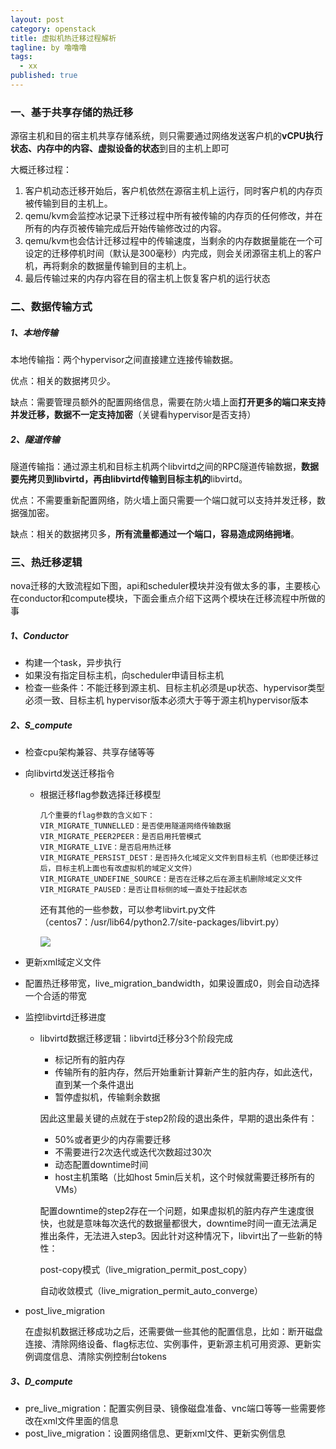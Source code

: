 ```yaml
---
layout: post
category: openstack
title: 虚拟机热迁移过程解析
tagline: by 噜噜噜
tags: 
  - xx
published: true
---
```




<!--more-->

### 一、基于共享存储的热迁移

源宿主机和目的宿主机共享存储系统，则只需要通过网络发送客户机的**vCPU执行状态、内存中的内容、虚拟设备的状态**到目的主机上即可

大概迁移过程：

1. 客户机动态迁移开始后，客户机依然在源宿主机上运行，同时客户机的内存页被传输到目的主机上。
2. qemu/kvm会监控冰记录下迁移过程中所有被传输的内存页的任何修改，并在所有的内存页被传输完成后开始传输修改过的内容。
3. qemu/kvm也会估计迁移过程中的传输速度，当剩余的内存数据量能在一个可设定的迁移停机时间（默认是300毫秒）内完成，则会关闭源宿主机上的客户机，再将剩余的数据量传输到目的主机上。
4. 最后传输过来的内存内容在目的宿主机上恢复客户机的运行状态

### 二、数据传输方式

##### 1、本地传输

本地传输指：两个hypervisor之间直接建立连接传输数据。

优点：相关的数据拷贝少。

缺点：需要管理员额外的配置网络信息，需要在防火墙上面**打开更多的端口来支持并发迁移，数据不一定支持加密**（关键看hypervisor是否支持）

##### 2、隧道传输

隧道传输指：通过源主机和目标主机两个libvirtd之间的RPC隧道传输数据，**数据要先拷贝到libvirtd，再由libvirtd传输到目标主机的**libvirtd。

优点：不需要重新配置网络，防火墙上面只需要一个端口就可以支持并发迁移，数据强加密。

缺点：相关的数据拷贝多，**所有流量都通过一个端口，容易造成网络拥堵**。

### 三、热迁移逻辑

nova迁移的大致流程如下图，api和scheduler模块并没有做太多的事，主要核心在conductor和compute模块，下面会重点介绍下这两个模块在迁移流程中所做的事

##### 1、Conductor

- 构建一个task，异步执行
- 如果没有指定目标主机，向scheduler申请目标主机
- 检查一些条件：不能迁移到源主机、目标主机必须是up状态、hypervisor类型必须一致、目标主机 hypervisor版本必须大于等于源主机hypervisor版本

##### 2、S_compute

- 检查cpu架构兼容、共享存储等等

- 向libvirtd发送迁移指令

  - 根据迁移flag参数选择迁移模型

    ```
    几个重要的flag参数的含义如下：
    VIR_MIGRATE_TUNNELLED：是否使用隧道网络传输数据
    VIR_MIGRATE_PEER2PEER：是否启用托管模式
    VIR_MIGRATE_LIVE：是否启用热迁移
    VIR_MIGRATE_PERSIST_DEST：是否持久化域定义文件到目标主机（也即使迁移过后，目标主机上面也有改虚拟机的域定义文件）
    VIR_MIGRATE_UNDEFINE_SOURCE：是否在迁移之后在源主机删除域定义文件
    VIR_MIGRATE_PAUSED：是否让目标侧的域一直处于挂起状态
    ```

    还有其他的一些参数，可以参考libvirt.py文件（centos7：/usr/lib64/python2.7/site-packages/libvirt.py）

    ![](https://s3.ax1x.com/2021/01/25/sLgQsJ.png)

- 更新xml域定义文件

- 配置热迁移带宽，live_migration_bandwidth，如果设置成0，则会自动选择一个合适的带宽

- 监控libvirtd迁移进度

  - libvirtd数据迁移逻辑：libvirtd迁移分3个阶段完成

    - 标记所有的脏内存
    - 传输所有的脏内存，然后开始重新计算新产生的脏内存，如此迭代，直到某一个条件退出
    - 暂停虚拟机，传输剩余数据

    因此这里最关键的点就在于step2阶段的退出条件，早期的退出条件有：

    - 50%或者更少的内存需要迁移
    - 不需要进行2次迭代或迭代次数超过30次
    - 动态配置downtime时间
    - host主机策略（比如host 5min后关机，这个时候就需要迁移所有的VMs）

    配置downtime的step2存在一个问题，如果虚拟机的脏内存产生速度很快，也就是意味每次迭代的数据量都很大，downtime时间一直无法满足推出条件，无法进入step3。因此针对这种情况下，libvirt出了一些新的特性：

    post-copy模式（live_migration_permit_post_copy）

    自动收敛模式（live_migration_permit_auto_converge）

- post_live_migration

  在虚拟机数据迁移成功之后，还需要做一些其他的配置信息，比如：断开磁盘连接、清除网络设备、flag标志位、实例事件，更新源主机可用资源、更新实例调度信息、清除实例控制台tokens

##### 3、D_compute

- pre_live_migration：配置实例目录、镜像磁盘准备、vnc端口等等一些需要修改在xml文件里面的信息
- post_live_migration：设置网络信息、更新xml文件、更新实例信息

